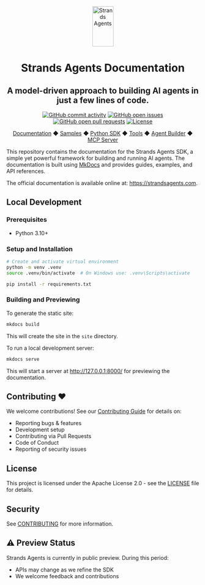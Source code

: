 <div align="center">
  <div>
    <a href="https://strandsagents.com">
      <img src="https://strandsagents.com/latest/assets/logo.svg" alt="Strands Agents" width="55px" height="105px">
    </a>
  </div>

  <h1>
    Strands Agents Documentation
  </h1>

  <h2>
    A model-driven approach to building AI agents in just a few lines of code.
  </h2>

  <div align="center">
    <a href="https://github.com/strands-agents/docs/graphs/commit-activity"><img alt="GitHub commit activity" src="https://img.shields.io/github/commit-activity/m/strands-agents/docs"/></a>
    <a href="https://github.com/strands-agents/docs/issues"><img alt="GitHub open issues" src="https://img.shields.io/github/issues/strands-agents/docs"/></a>
    <a href="https://github.com/strands-agents/docs/pulls"><img alt="GitHub open pull requests" src="https://img.shields.io/github/issues-pr/strands-agents/docs"/></a>
    <a href="https://github.com/strands-agents/docs/blob/main/LICENSE"><img alt="License" src="https://img.shields.io/github/license/strands-agents/docs"/></a>
  </div>
  
  <p>
    <a href="https://strandsagents.com/">Documentation</a>
    ◆ <a href="https://github.com/strands-agents/samples">Samples</a>
    ◆ <a href="https://github.com/strands-agents/sdk-python">Python SDK</a>
    ◆ <a href="https://github.com/strands-agents/tools">Tools</a>
    ◆ <a href="https://github.com/strands-agents/agent-builder">Agent Builder</a>
    ◆ <a href="https://github.com/strands-agents/mcp-server">MCP Server</a>
  </p>
</div>

This repository contains the documentation for the Strands Agents SDK, a simple yet powerful framework for building and running AI agents. The documentation is built using [MkDocs](https://www.mkdocs.org/) and provides guides, examples, and API references.

The official documentation is available online at: https://strandsagents.com.

## Local Development

### Prerequisites

- Python 3.10+

### Setup and Installation

```bash
# Create and activate virtual environment
python -m venv .venv
source .venv/bin/activate  # On Windows use: .venv\Scripts\activate

pip install -r requirements.txt
```

### Building and Previewing

To generate the static site:

```bash
mkdocs build
```

This will create the site in the `site` directory.

To run a local development server:

```bash
mkdocs serve
```

This will start a server at http://127.0.0.1:8000/ for previewing the documentation.

## Contributing ❤️

We welcome contributions! See our [Contributing Guide](CONTRIBUTING.md) for details on:
- Reporting bugs & features
- Development setup
- Contributing via Pull Requests
- Code of Conduct
- Reporting of security issues

## License

This project is licensed under the Apache License 2.0 - see the [LICENSE](LICENSE) file for details.

## Security

See [CONTRIBUTING](CONTRIBUTING.md#security-issue-notifications) for more information.

## ⚠️ Preview Status

Strands Agents is currently in public preview. During this period:
- APIs may change as we refine the SDK
- We welcome feedback and contributions
